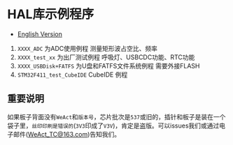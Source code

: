 # HAL库示例程序

* [English Version](./README.md)

1. `XXXX_ADC`           为ADC使用例程 测量矩形波占空比、频率
2. `XXXX_test_xx`       为出厂测试例程 呼吸灯、USBCDC功能、RTC功能
3. `XXXX_USBDisk+FATFS` 为U盘和FATFS文件系统例程 需要外接FLASH
4. `STM32F411_test_CubeIDE` CubeIDE 例程

## 重要说明

如果板子背面没有`WeAct`和`版本号`，芯片批次是`537`或旧的，插针和板子是装在一个袋子里，`丝印印刷是错误的`(`3V3`印成了`V3V`)，肯定是盗版。可以issues我们或通过电子邮件(WeAct_TC@163.com)告知我们。
